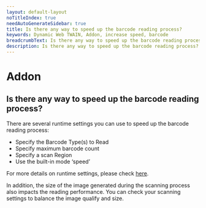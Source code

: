 ```yaml
---
layout: default-layout
noTitleIndex: true
needAutoGenerateSidebar: true
title: Is there any way to speed up the barcode reading process?
keywords: Dynamic Web TWAIN, Addon, increase speed, barcode
breadcrumbText: Is there any way to speed up the barcode reading process?
description: Is there any way to speed up the barcode reading process?
---
```


# Addon

## Is there any way to speed up the barcode reading process?

There are several runtime settings you can use to speed up the barcode reading process:

- Specify the Barcode Type(s) to Read
- Specify maximum barcode count
- Specify a scan Region
- Use the built-in mode ‘speed’

For more details on runtime settings, please check <a href="https://www.dynamsoft.com/web-twain/docs-archive/v17.2.1/indepth/features/barcode.html#runtime-settings" target="_blank">here</a>.

In addition, the size of the image generated during the scanning process also impacts the reading performance. You can check your scanning settings to balance the image qualify and size.
